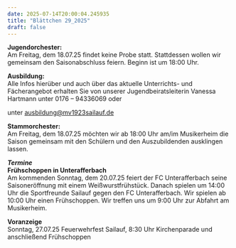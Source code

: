```yaml
---
date: 2025-07-14T20:00:04.245935
title: "Blättchen 29_2025"
draft: false
---
```


 

**Jugendorchester:**  
Am Freitag, dem 18.07.25 findet keine Probe statt. Stattdessen wollen wir gemeinsam den Saisonabschluss feiern. Beginn ist um 18:00 Uhr. 

**Ausbildung:**  
Alle Infos hierüber und auch über das aktuelle Unterrichts- und Fächerangebot erhalten Sie von unserer Jugendbeiratsleiterin Vanessa Hartmann unter 0176 – 94336069 oder 

unter ausbildung@mv1923sailauf.de

**Stammorchester:**  
Am Freitag, dem 18.07.25 möchten wir ab 18:00 Uhr am/im Musikerheim die Saison gemeinsam mit den Schülern und den Auszubildenden ausklingen lassen. 

***Termine***  
**Frühschoppen in Unterafferbach**  
Am kommenden Sonntag, dem 20.07.25 feiert der FC Unterafferbach seine Saisoneröffnung mit einem Weißwurstfrühstück. Danach spielen um 14:00 Uhr die Sportfreunde Sailauf gegen den FC Unterafferbach. 
Wir spielen ab 10:00 Uhr einen Frühschoppen. Wir treffen uns um 9:00 Uhr zur Abfahrt am Musikerheim. 

**Voranzeige**  
Sonntag, 27.07.25 Feuerwehrfest Sailauf, 8:30 Uhr Kirchenparade und anschließend Frühschoppen 

